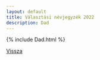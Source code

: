 ```yaml
---
layout: default
title: Választási névjegyzék 2022
description: Dad
---
```


{% include Dad.html %}

[Vissza](./)